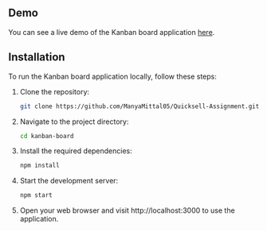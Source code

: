 

## Demo

You can see a live demo of the Kanban board application [here](https://manyamittal05.github.io/Quicksell-Assignment/).

## Installation

To run the Kanban board application locally, follow these steps:

1. Clone the repository:
   ```bash
   git clone https://github.com/ManyaMittal05/Quicksell-Assignment.git
   ```

2. Navigate to the project directory:
    ```bash
    cd kanban-board
    ```

3. Install the required dependencies:
    ```bash
    npm install
    ```
4. Start the development server:
    ```bash
    npm start
    ```
5. Open your web browser and visit http://localhost:3000 to use the application.

